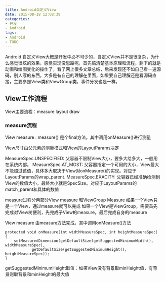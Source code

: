 ```yaml
---
title: Android自定义View
date: 2015-08-18 12:08:39
categories:
- 开发
- Android
tags:
- Android
- TODO
---
```

Android 自定义View大概是开发中必不可少的，自定义View并不是很复杂，为什么感觉很炫的效果，感觉实现没思路呢，首先搞清楚基本原理和流程，剩下的就是动画和绘图变化的操作了。看了网上很多文章总结，后来发现还不如自己看一遍源码，别人写的东西，大多是有自己的理解在里面，如果要自己理解还是看源码直接，主要参照View类和ViewGroup类，事件分发也是一样。

<!--more-->

## View工作流程
View主要流程：measure layout draw

### measure流程
View measure : measure() 是个final方法，其中调用onMeasure()进行测量

View尺寸由父元素的测量模式和View的LayoutParams决定

MeasureSpec.UNSPECIFIED: 父容器不限制View大小，要多大给多大，一般用在系统内部。
MeasureSpec.AT_MOST: 父容器指定一个可用的大小，View最大不能超过该值，具体多大取决于View对onMeasure()的实现。对应于LayoutParams的wrap_parent.
MeasureSpec.EXACITY: 父容器已经准确检测到View的数值大小，最终大小就是SpecSize。对应于LayoutParams的match_parent和具体的数值

measure过程分两部分View measure 和ViewGroup Measure
如果一个View只是一个View，通过measure就可以完成
如果一个View是ViewGroup，需要首先完成对View树便利，先完成子View的measure，最后完成自身的measure

View measure 由measure方法完成，其中调用onMeasure()方法
```
protected void onMeasure(int widthMeasureSpec, int heightMeasureSpec) {
    setMeasuredDimension(getDefaultSize(getSuggestedMinimumWidth(), widthMeasureSpec),
            getDefaultSize(getSuggestedMinimumHeight(), heightMeasureSpec));
}
```
getSuggestedMinimumHeight取值：如果View没有背景取minHeight值，有背景则取背景和minHeight的最大值
